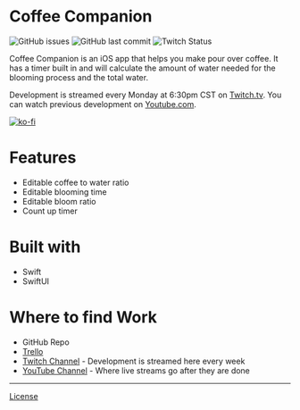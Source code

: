 # Coffee Companion

![GitHub issues](https://img.shields.io/github/issues-raw/appsbymw/coffee-app?style=for-the-badge) ![GitHub last commit](https://img.shields.io/github/last-commit/appsbymw/coffee-app?style=for-the-badge) ![Twitch Status](https://img.shields.io/twitch/status/appsbymw?style=for-the-badge)

Coffee Companion is an iOS app that helps you make pour over coffee. It has a timer built in and will calculate the amount of water needed for the blooming process and the total water.

Development is streamed every Monday at 6:30pm CST on [Twitch.tv](https://www.twitch.tv/appsbymw). You can watch previous development on [Youtube.com](https://www.youtube.com/channel/UCUZDQxNOmpkwah344CrlmuQ).

[![ko-fi](https://www.ko-fi.com/img/githubbutton_sm.svg)](https://ko-fi.com/K3K01PIPX)

# Features

- Editable coffee to water ratio
- Editable blooming time
- Editable bloom ratio
- Count up timer

# Built with

- Swift
- SwiftUI

# Where to find Work

- GitHub Repo
- [Trello](https://trello.com/b/KgqJHA8o/coffee-app)
- [Twitch Channel](https://www.twitch.tv/appsbymw) - Development is streamed here every week
- [YouTube Channel](https://www.youtube.com/channel/UCUZDQxNOmpkwah344CrlmuQ) - Where live streams go after they are done

---

[License](https://github.com/appsbymw/coffee-app/blob/master/LICENSE.txt)